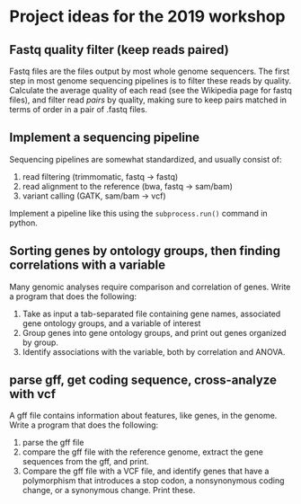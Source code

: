 # Project ideas for the 2019 workshop

## Fastq quality filter (keep reads paired)

Fastq files are the files output by most whole genome sequencers. The first
step in most genome sequencing pipelines is to filter these reads by quality.
Calculate the average quality of each read (see the Wikipedia page for fastq
files), and filter read _pairs_ by quality, making sure to keep pairs matched
in terms of order in a pair of .fastq files.

## Implement a sequencing pipeline

Sequencing pipelines are somewhat standardized, and usually consist of:
1. read filtering (trimmomatic, fastq -> fastq)
2. read alignment to the reference (bwa, fastq -> sam/bam)
3. variant calling (GATK, sam/bam -> vcf)

Implement a pipeline like this using the `subprocess.run()` command in python.

## Sorting genes by ontology groups, then finding correlations with a variable

Many genomic analyses require comparison and correlation of genes. Write a program that does the following:

1. Take as input a tab-separated file containing gene names, associated gene ontology groups, and a variable of interest
2. Group genes into gene ontology groups, and print out genes organized by group.
3. Identify associations with the variable, both by correlation and ANOVA.

## parse gff, get coding sequence, cross-analyze with vcf

A gff file contains information about features, like genes, in the genome. Write a program that does the following:

1. parse the gff file
2. compare the gff file with the reference genome, extract the gene sequences from the gff, and print.
3. Compare the gff file with a VCF file, and identify genes that have a polymorphism that introduces a stop codon, a nonsynonymous coding change, or a synonymous change. Print these.
